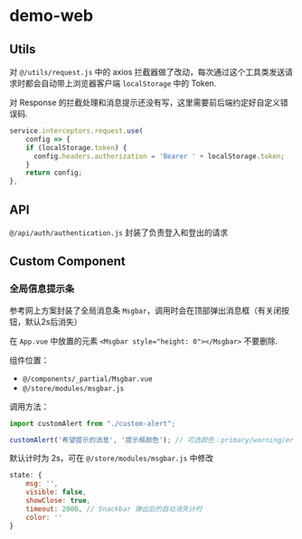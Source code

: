# demo-web

## Utils
对 `@/utils/request.js` 中的 axios 拦截器做了改动，每次通过这个工具类发送请求时都会自动带上浏览器客户端 `localStorage` 中的 Token.

对 Response 的拦截处理和消息提示还没有写，这里需要前后端约定好自定义错误码.

```javascript
service.interceptors.request.use(
    config => {
    if (localStorage.token) {
      config.headers.authorization = 'Bearer ' + localStorage.token;
    }
    return config;
}, 
```

## API
`@/api/auth/authentication.js` 封装了负责登入和登出的请求

## Custom Component

### 全局信息提示条
参考网上方案封装了全局消息条 `Msgbar`，调用时会在顶部弹出消息框（有关闭按钮，默认2s后消失）

在 `App.vue` 中放置的元素 `<Msgbar style="height: 0"></Msgbar>` 不要删除.

组件位置：
+ `@/components/_partial/Msgbar.vue`
+ `@/store/modules/msgbar.js`

调用方法：

```javascript
import customAlert from "./custom-alert";

customAlert('希望提示的消息', '提示框颜色'); // 可选颜色：primary/warning/error/info
```

默认计时为 2s，可在 `@/store/modules/msgbar.js` 中修改
```javascript
state: {
    msg: '',
    visible: false,
    showClose: true,
    timeout: 2000, // Snackbar 弹出后的自动消失计时
    color: ''
}
```